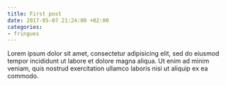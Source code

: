 ```yaml
---
title: First post
date: 2017-05-07 21:24:00 +02:00
categories:
- fringues
---
```


Lorem ipsum dolor sit amet, consectetur adipisicing elit, sed do eiusmod tempor incididunt ut labore et dolore magna aliqua. Ut enim ad minim veniam, quis nostrud exercitation ullamco laboris nisi ut aliquip ex ea commodo.
